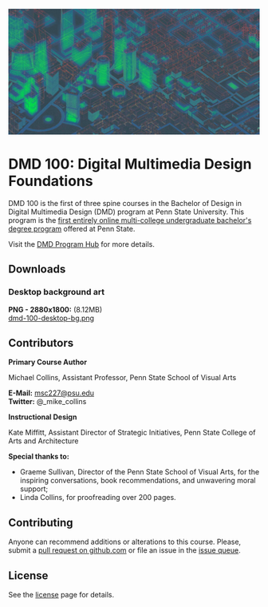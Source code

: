 ![dmd 100 course background art](/assets/dmd100-bg-compressed-cropped.jpg)

# DMD 100: Digital Multimedia Design Foundations

DMD 100 is the first of three spine courses in the Bachelor of Design in Digital Multimedia Design \(DMD\) program at Penn State University. This program is the [first entirely online multi-college undergraduate bachelor's degree program](https://artsandarchitecture.psu.edu/news/e-learning-institute-launches-digital-multimedia-design-online-degree) offered at Penn State.

Visit the [DMD Program Hub](http://dmd.psu.edu/) for more details.

## Downloads

### Desktop background art

**PNG - 2880x1800:** \(8.12MB\)  
[dmd-100-desktop-bg.png](https://github.com/dmd-program/dmd-course-graphics/blob/master/dmd-100-desktop-bg.png?raw=true)

## Contributors

**Primary Course Author**

Michael Collins, Assistant Professor, Penn State School of Visual Arts

**E-Mail:** msc227@psu.edu  
**Twitter:** @\_mike\_collins

**Instructional Design**

Kate Miffitt, Assistant Director of Strategic Initiatives, Penn State College of Arts and Architecture

**Special thanks to:**

* Graeme Sullivan, Director of the Penn State School of Visual Arts, for the inspiring conversations, book recommendations, and unwavering moral support;
* Linda Collins, for proofreading over 200 pages.

## Contributing

Anyone can recommend additions or alterations to this course. Please, submit a [pull request on github.com](https://github.com/dmd-program/dmd-100-fa18) or file an issue in the [issue queue](https://github.com/dmd-program/dmd-100-fa18/issues).

## License

See the [license](/LICENSE.md) page for details.

